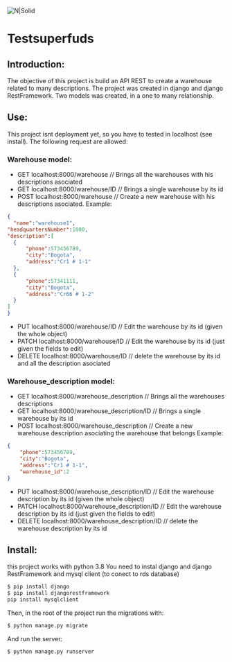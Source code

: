![N|Solid](https://yt3.ggpht.com/ytc/AAUvwngTXEE_ZlhGUFxfLZWeNj4onBXUI7lVHvLwi0O1mQ=s900-c-k-c0x00ffffff-no-rj)
# Testsuperfuds

## Introduction:
The objective of this project is build an API REST to create a warehouse related to many descriptions. The project was created in django and django RestFramework. Two models was created, in a one to many relationship.

## Use:
This project isnt deployment yet, so you have to tested in localhost (see install). The following request are allowed:

### Warehouse model:
-  GET localhost:8000/warehouse // Brings all the warehouses with his descriptions asociated
-  GET localhost:8000/warehouse/ID // Brings a single warehouse by its id
-  POST localhost:8000/warehouse // Create a new warehouse with his descriptions asociated.
      Example:
```json
{
  "name":"warehouse1",
"headquartersNumber":1000,
"description":[
  {
      "phone":573456789,
      "city":"Bogota",
      "address":"Cr1 # 1-1"
  },
  {
      "phone":57341111,
      "city":"Bogota",
      "address":"Cr66 # 1-2"
  }
]
}
```
- PUT localhost:8000/warehouse/ID // Edit the warehouse by its id (given the whole object)
- PATCH localhost:8000/warehouse/ID // Edit the warehouse by its id (just given the fields to edit)
- DELETE localhost:8000/warehouse/ID // delete the warehouse by its id and all the description asociated

### Warehouse_description model:
-  GET localhost:8000/warehouse_description // Brings all the warehouses descriptions
-  GET localhost:8000/warehouse_description/ID // Brings a single warehouse by its id
-  POST localhost:8000/warehouse_description // Create a new warehouse description asociating the warehouse that belongs
      Example:
```json
{
    "phone":573456789,
    "city":"Bogota",
    "address":"Cr1 # 1-1",
    "warehouse_id":2
}
```
- PUT localhost:8000/warehouse_description/ID // Edit the warehouse description by its id (given the whole object)
- PATCH localhost:8000/warehouse_description/ID // Edit the warehouse description by its id (just given the fields to edit)
- DELETE localhost:8000/warehouse_description/ID // delete the warehouse description by its id 

## Install:
this project works with python 3.8
You need to instal django and django RestFramework and mysql client (to conect to rds database)
```sh
$ pip install django
$ pip install djangorestframework
pip install mysqlclient
```
Then, in the root of the project run the migrations with:
```sh
$ python manage.py migrate
```
And run the server:
```sh
$ python manage.py runserver
```
